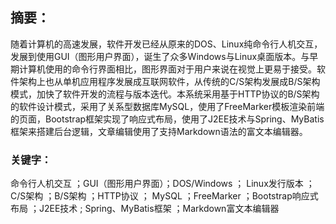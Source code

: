 ## 摘要：
随着计算机的高速发展，软件开发已经从原来的DOS、Linux纯命令行人机交互，发展到使用GUI（图形用户界面），诞生了众多Windows与Linux桌面版本。与早期计算机使用的命令行界面相比，图形界面对于用户来说在视觉上更易于接受。软件架构上也从单机应用程序发展成互联网软件，从传统的C/S架构发展成B/S架构模式，加快了软件开发的流程与版本迭代。本系统采用基于HTTP协议的B/S架构的软件设计模式，采用了关系型数据库MySQL，使用了FreeMarker模板渲染前端的页面，Bootstrap框架实现了响应式布局，使用了J2EE技术与Spring、MyBatis框架来搭建后台逻辑，文章编辑使用了支持Markdown语法的富文本编辑器。
### 关键字：
命令行人机交互 ；GUI（图形用户界面）；DOS/Windows ； Linux发行版本 ； C/S架构 ；B/S架构 ；HTTP协议 ； MySQL ；FreeMarker ；Bootstrap响应式布局 ；J2EE技术 ; Spring、MyBatis框架 ；Markdown富文本编辑器
